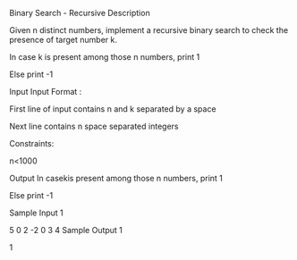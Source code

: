 Binary Search - Recursive
Description

Given n distinct numbers, implement a recursive binary search to check the presence of target number k.

In case k is present among those n numbers, print 1

Else print -1


Input
Input Format :

First line of input contains n and k separated by a space

Next line contains n space separated integers

Constraints:

n<1000


Output
In casekis present among those n numbers, print 1

Else print -1


Sample Input 1 

5 0
2 -2 0 3 4
Sample Output 1

1